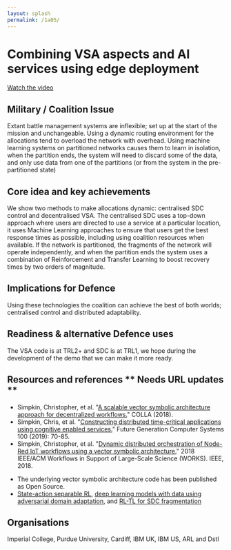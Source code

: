 ```yaml
---
layout: splash
permalink: /1a05/
---
```


# Combining VSA aspects and AI services using edge deployment

[Watch the video](https://ibm.box.com/s/qsoo5cvvqk3zygon02r0zoi8bdtvkfqg)

## Military / Coalition Issue
Extant battle management systems are inflexible; set up at the start of the mission and unchangeable.
Using a dynamic routing environment for the allocations tend to overload the network with overhead.
Using machine learning systems on partitioned networks causes them to learn in isolation, when the partition ends, the system will need to discard some of the data, and only use data from one of the partitions (or from the system in the pre-partitioned state)


## Core idea and key achievements
We show two methods to make allocations dynamic: centralised SDC control and decentralised VSA.
The centralised SDC uses a top-down approach where users are directed to use a service at a particular location, it uses Machine Learning approaches to ensure that users get the best response times as possible, including using coalition resources when available. If the network is partitioned, the fragments of the network will operate independently, and when the partition ends the system uses a combination of Reinforcement and Transfer Learning to boost recovery times by two orders of magnitude.

## Implications for Defence
Using these technologies the coalition can achieve the best of both worlds; centralised control and distributed adaptability.

## Readiness & alternative Defence uses
The VSA code is at TRL2+ and SDC is at TRL1, we hope during the development of the demo that we can make it more ready.

<!-- ![image info](/dais/achievements/images/1a02_figure1.jpg) -->

## Resources and references   ** Needs URL updates **

* Simpkin, Christopher, et al. "[A scalable vector symbolic architecture approach for decentralized workflows.](/doc-2679)" COLLA (2018).
* Simpkin, Chris, et al. "[Constructing distributed time-critical applications using cognitive enabled services.](/doc-4872)" Future Generation Computer Systems 100 (2019): 70-85.
* Simpkin, Christopher, et al. "[Dynamic distributed orchestration of Node-Red IoT workflows using a vector symbolic architecture.](/doc-3037/)" 2018 IEEE/ACM Workflows in Support of Large-Scale Science (WORKS). IEEE, 2018.

-	The underlying vector symbolic architecture code has been published as Open Source.
-	[State-action separable RL](https://dais-ita.org/node/5425), [deep learning models with data using adversarial domain adaptation](http://sl.dais-ita.org/science-library/paper/doc-6050), and [RL-TL for SDC fragmentation](http://sl.dais-ita.org/science-library/paper/doc-6087)


## Organisations
Imperial College, Purdue University, Cardiff, IBM UK, IBM US, ARL and Dstl
